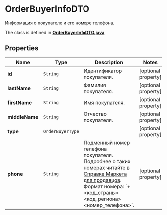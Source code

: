 

# OrderBuyerInfoDTO

Информация о покупателе и его номере телефона.

The class is defined in **[OrderBuyerInfoDTO.java](../../src/main/java/org/openapitools/model/OrderBuyerInfoDTO.java)**

## Properties

Name | Type | Description | Notes
------------ | ------------- | ------------- | -------------
**id** | `String` | Идентификатор покупателя. |  [optional property]
**lastName** | `String` | Фамилия покупателя. |  [optional property]
**firstName** | `String` | Имя покупателя. |  [optional property]
**middleName** | `String` | Отчество покупателя. |  [optional property]
**type** | `OrderBuyerType` |  |  [optional property]
**phone** | `String` | Подменный номер телефона покупателя. Подробнее о таких номерах читайте [в Справке Маркета для продавцов](https://yandex.ru/support2/marketplace/ru/orders/dbs/call#fake-number).  Формат номера: &#x60;+&lt;код_страны&gt;&lt;код_региона&gt;&lt;номер_телефона&gt;&#x60;.  |  [optional property]








